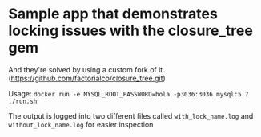 # Sample app that demonstrates locking issues with the closure_tree gem

And they're solved by using a custom fork of it (https://github.com/factorialco/closure_tree.git)

Usage:
`docker run -e MYSQL_ROOT_PASSWORD=hola -p3036:3036 mysql:5.7`
`./run.sh`

The output is logged into two different files called `with_lock_name.log` and
`without_lock_name.log` for easier inspection
